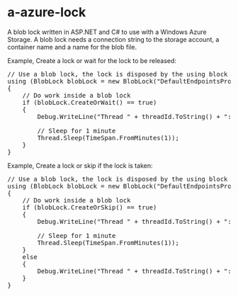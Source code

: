 # a-azure-lock
A blob lock written in ASP.NET and C# to use with a Windows Azure Storage. A blob lock needs a connection string to the storage account, 
a container name and a name for the blob file.

Example, Create a lock or wait for the lock to be released:
<pre>
// Use a blob lock, the lock is disposed by the using block
using (BlobLock blobLock = new BlobLock("DefaultEndpointsProtocol=https;AccountName=XXX;AccountKey=XXX", "locks", "locations.lck"))
{
    // Do work inside a blob lock
    if (blobLock.CreateOrWait() == true)
    {
        Debug.WriteLine("Thread " + threadId.ToString() + ": Has lock for 1 minute.");

        // Sleep for 1 minute
        Thread.Sleep(TimeSpan.FromMinutes(1));
    }
}
</pre>

Example, Create a lock or skip if the lock is taken:
<pre>
// Use a blob lock, the lock is disposed by the using block
using (BlobLock blobLock = new BlobLock("DefaultEndpointsProtocol=https;AccountName=XXX;AccountKey=XXX", "locks", "locations.lck"))
{
    // Do work inside a blob lock
    if (blobLock.CreateOrSkip() == true)
    {
        Debug.WriteLine("Thread " + threadId.ToString() + ": Has lock for 1 minute.");

        // Sleep for 1 minute
        Thread.Sleep(TimeSpan.FromMinutes(1));
    }
    else
    {
        Debug.WriteLine("Thread " + threadId.ToString() + ": Does not wait for the lock to be released.");
    }
}
</pre>

